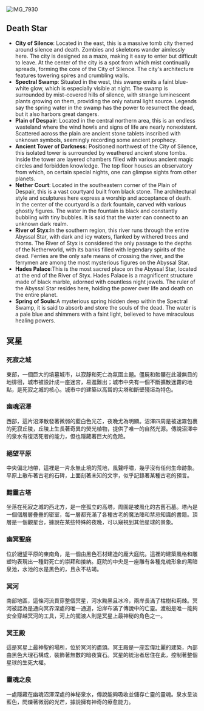 ![IMG_7930](https://github.com/BRC1024Rootverse/Rootverse/assets/170728893/17505409-3403-4e6d-b3cc-08a7c606f6ae)

## Death Star
- **City of Silence**: Located in the east, this is a massive tomb city themed around silence and death. Zombies and skeletons wander aimlessly here. The city is designed as a maze, making it easy to enter but difficult to leave. At the center of the city is a spot from which mist continually spreads, forming the core of the City of Silence. The city's architecture features towering spires and crumbling walls.
- **Spectral Swamp**: Situated in the west, this swamp emits a faint blue-white glow, which is especially visible at night. The swamp is surrounded by mist-covered hills of silence, with strange luminescent plants growing on them, providing the only natural light source. Legends say the spring water in the swamp has the power to resurrect the dead, but it also harbors great dangers.
- **Plain of Despair**: Located in the central northern area, this is an endless wasteland where the wind howls and signs of life are nearly nonexistent. Scattered across the plain are ancient stone tablets inscribed with unknown symbols, seemingly recording some ancient prophecy.
- **Ancient Tower of Darkness**: Positioned northwest of the City of Silence, this isolated tower is surrounded by weathered ancient stone tombs. Inside the tower are layered chambers filled with various ancient magic circles and forbidden knowledge. The top floor houses an observatory from which, on certain special nights, one can glimpse sights from other planets.
- **Nether Court**: Located in the southeastern corner of the Plain of Despair, this is a vast courtyard built from black stone. The architectural style and sculptures here express a worship and acceptance of death. In the center of the courtyard is a dark fountain, carved with various ghostly figures. The water in the fountain is black and constantly bubbling with tiny bubbles. It is said that the water can connect to an unknown dark realm.
- **River of Styx**:In the southern region, this river runs through the entire Abyssal Star, with dark and icy waters, flanked by withered trees and thorns. The River of Styx is considered the only passage to the depths of the Netherworld, with its banks filled with legendary spirits of the dead. Ferries are the only safe means of crossing the river, and the ferrymen are among the most mysterious figures on the Abyssal Star.
- **Hades Palace**:This is the most sacred place on the Abyssal Star, located at the end of the River of Styx. Hades Palace is a magnificent structure made of black marble, adorned with countless night jewels. The ruler of the Abyssal Star resides here, holding the power over life and death on the entire planet.
- **Spring of Souls**:A mysterious spring hidden deep within the Spectral Swamp, it is said to absorb and store the souls of the dead. The water is a pale blue and shimmers with a faint light, believed to have miraculous healing powers.


## 冥星
### 死寂之城
東部，一個巨大的墳墓城市，以寂靜和死亡為氛圍主題。僵屍和骷髏在此漫無目的地徘徊，城市被設計成一座迷宮，易進難出；城市中央有一個不斷擴散迷霧的地點，是死寂之城的核心。城市中的建築以高聳的尖塔和斷壁殘垣為特色。

### 幽魂沼澤
西部，這片沼澤散發著微弱的藍白色光芒，夜晚尤為明顯。沼澤四周是被迷霧包裹的死寂丘陵，丘陵上生長著奇異的熒光植物，提供了唯一的自然光源。傳說沼澤中的泉水有復活死者的能力，但也隱藏著巨大的危險。

### 絕望平原
中央偏北地帶，這裡是一片永無止境的荒地，風聲呼嘯，幾乎沒有任何生命跡象。平原上散布著古老的石碑，上面刻著未知的文字，似乎記錄著某種古老的預言。

### 黯靈古塔
坐落在死寂之城的西北方，是一座孤立的高塔，周圍是被風化的古舊石墓。塔內是一個個層層疊疊的密室，每一層都充滿了各種古老的魔法陣和禁忌知識的書籍。頂層是一個觀星台，據說在某些特殊的夜晚，可以窺視到其他星球的景象。

### 幽冥聖庭
位於絕望平原的東南角，是一個由黑色石材建造的龐大庭院。這裡的建築風格和雕塑均表現出一種對死亡的崇拜和接納。庭院的中央是一座雕有各種鬼魂形象的黑暗泉池，水池的水是黑色的，且永不枯竭。

### 冥河
南部地區，這條河流貫穿整個冥星，河水黝黑且冰冷，兩岸長滿了枯樹和荊棘。冥河被認為是通向冥界深處的唯一通道，沿岸布滿了傳說中的亡靈。渡船是唯一能夠安全穿越冥河的工具，河上的擺渡人則是冥星上最神秘的角色之一。

### 冥王殿
這是冥星上最神聖的場所，位於冥河的盡頭。冥王殿是一座宏偉壯麗的建築，內部由黑色大理石構成，裝飾著無數的暗夜寶石。冥星的統治者居住在此，控制著整個星球的生死大權。

### 靈魂之泉
一處隱藏在幽魂沼澤深處的神秘泉水，傳說能夠吸收並儲存亡靈的靈魂。泉水呈淡藍色，閃爍著微弱的光芒，據說擁有神奇的療愈能力。
